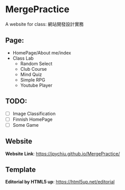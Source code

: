 # **MergePractice**

A website for class: 網站開發設計實務

## **Page:**

* HomePage/About me/index
* Class Lab
  * Random Select
  * Club Course
  * Mind Quiz
  * Simple RPG
  * Youtube Player

## **TODO:**

* [ ] Image Classification
* [ ] Finnish HomePage
* [ ] Some Game

## **Website**

**Website Link**: https://jpychiu.github.io/MergePractice/

## **Template**

**Editorial by HTML5 up**: https://html5up.net/editorial
